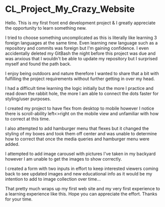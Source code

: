 # CL_Project_My_Crazy_Website

Hello. This is my first front end development project & I greatly appreciate the opportunity to learn something new.

I tried to choose something uncomplicated as this is literally like learning 3 foreign languages at the same time. Even learning new language such as a repository and commits
was foreign but I'm gaining confidence. I even accidentally deleted my GitBash the night before this project was due and was anxious that I wouldn't be able to update my 
repository but I surprised myself and found the path back.

I enjoy being outdoors and nature therefore I wanted to share that a bit with fulfilling the project requirements without further getting in over my head.

I had a difficult time learning the logic initially but the more I practice and read down the rabbit hole, the more I am able to connect the dots faster for styling/user purposes.

I created my project to have flex from desktop to mobile however I notice there is scroll-ability left<>right on the mobile view and unfamiliar with how to correct at this time.

I also attempted to add hamburger menu that flexes but it changed the styling of my boxes and took them off center and was unable to determine how to correct that
once the media queries and hamburger menu were added.

I attempted to add image carousel with pictures I've taken in my backyard however I am unable to get the images to show correctly.

I created a form with two inputs in effort to keep interested viewers coming back to see updated images and new educational info as it would be my intention to add to image
collection over time...

That pretty much wraps up my first web site and my very first experience to a learning experience like this. Hope you can appreciate the effort. Thanks for your time. 
